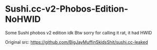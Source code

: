 # Sushi.cc-v2-Phobos-Edition-NoHWID
Some Sushi phobos v2 edition idk
Btw sorry for calling it rat, it had HWID 

Original src: https://github.com/BigJayMuffinSkidsShit/sushi.cc-leaked
